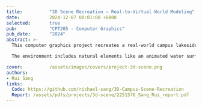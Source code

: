 ```yaml
---
title:          "3D Scene Recreation – Real-to-Virtual World Modeling"
date:           2024-12-07 00:01:00 +0800
selected:       true
pub:            "CPT205 - Computer Graphics"
pub_date:       "2024"
abstract: >-
  This computer graphics project recreates a real-world campus lakeside building in 3D using C++ and OpenGL. By transforming photographs into a navigable virtual space, the scene's geometry was constructed from the ground up using OpenGL primitives. Realism was achieved through meticulous texture mapping and a basic lighting model that creates believable light and shadow interactions.

  The environment includes natural elements like an animated water surface, simulated by manipulating vertex heights with sine waves, and a dynamic skybox for an immersive backdrop. A 360-degree orbiting camera system, controlled by user input, allows for smooth exploration from any angle, revealing architectural details from ground level to rooftop. This project combines technical graphics programming with artistic interpretation to translate a physical space into an interactive and atmospheric virtual environment.

cover:          /assets/images/covers/project-3d-scene.png
authors:
- Rui Sang
links:
  Code: https://github.com/richael-sang/3D-Campus-Scene-Recreation
  Report: /assets/pdfs/projects/3d-scene/2251576_Sang_Rui_report.pdf
---
```


